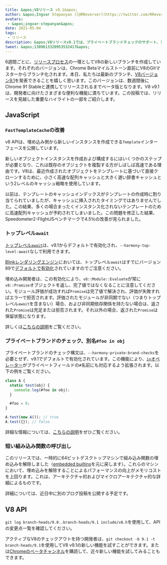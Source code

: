 ```yaml
---
title: &apos;V8リリース v9.1&apos;
author: &apos;Ingvar Stepanyan ([@RReverser](https://twitter.com/RReverser))、私のプライベートブランドのテスト&apos;
avatars:
 - &apos;ingvar-stepanyan&apos;
date: 2021-05-04
tags:
 - リリース
description: &apos;V8リリースv9.1では、プライベートブランドチェックのサポート、デフォルトで有効化されたトップレベルawait、そしてパフォーマンス改善を提供します。&apos;
tweet: &apos;1389613320953532417&apos;
---
```

6週間ごとに、[リリースプロセス](https://v8.dev/docs/release-process)の一環としてV8の新しいブランチを作成しています。それぞれのバージョンは、Chrome Betaマイルストーン直前にV8のGitマスターからブランチ化されます。本日、私たちは最新のブランチ、[V8バージョン9.1](https://chromium.googlesource.com/v8/v8.git/+log/branch-heads/9.1)を発表できることを嬉しく思います。このバージョンは、数週間後にChrome 91 Stableと連携してリリースされるまでベータ版となります。V8 v9.1は、開発者に向けたさまざまな便利な機能に満ちています。この投稿では、リリースを見越した重要なハイライトの一部をご紹介します。

<!--truncate-->
## JavaScript

### `FastTemplateCache`の改善

v8 APIは、埋め込み側から新しいインスタンスを作成できる`Template`インターフェースを公開しています。

新しいオブジェクトインスタンスを作成および構成するにはいくつかのステップが必要となり、これは既存のオブジェクトを複製する方がしばしば高速である理由です。V8は、最近作成されたオブジェクトをテンプレートに基づいて直接クローンするために、小さく高速な配列キャッシュと大きく遅い辞書キャッシュという2レベルのキャッシュ戦略を使用しています。

以前は、テンプレートのキャッシュインデックスがテンプレートの作成時に割り当てられていましたが、キャッシュに挿入されたタイミングではありませんでした。この結果、多くの場合まったくインスタンス化されないテンプレートのために高速配列キャッシュが予約されてしまいました。この問題を修正した結果、Speedometer2-FlightJSベンチマークで4.5％の改善が見られました。

### トップレベル`await`

[トップレベル`await`](https://v8.dev/features/top-level-await)は、v9.1からデフォルトで有効化され、`--harmony-top-level-await`なしで利用できます。

[Blinkレンダリングエンジン](https://www.chromium.org/blink)においては、トップレベル`await`はすでにバージョン89で[デフォルトで有効化](https://v8.dev/blog/v8-release-89#top-level-await)されていますのでご注意ください。

埋め込み開発者は、この有効化により、`v8::Module::Evaluate`が常に`v8::Promise`オブジェクトを返し、完了値ではなくなることに注意してください。モジュール評価が成功すれば`Promise`は完了値で解決され、評価が失敗すればエラーで拒否されます。評価されたモジュールが非同期でない（つまりトップレベル`await`を含まない）場合、および非同期依存関係を持たない場合は、返された`Promise`は充足または拒否されます。それ以外の場合、返された`Promise`は保留状態になります。

詳しくは[こちらの説明](https://v8.dev/features/top-level-await)をご覧ください。

### プライベートブランドのチェック、別名`#foo in obj`

プライベートブランドのチェック構文は、`--harmony-private-brand-checks`を必要とせず、v9.1でデフォルトで有効化されています。この機能により、[`in`オペレーター](https://developer.mozilla.org/en-US/docs/Web/JavaScript/Reference/Operators/in)がプライベートフィールドの`#`名前にも対応するよう拡張されます。以下の例をご覧ください。

```javascript
class A {
  static test(obj) {
    console.log(#foo in obj);
  }

  #foo = 0;
}

A.test(new A()); // true
A.test({}); // false
```

詳細な情報については、[こちらの説明](https://v8.dev/features/private-brand-checks)をぜひご覧ください。

### 短い組み込み関数の呼び出し

このリリースでは、一時的に64ビットデスクトップマシンで組み込み関数の埋め込みを解除しました（[embedded builtins](https://v8.dev/blog/embedded-builtins)を元に戻します）。これらのマシンにおいて、埋め込みを解除することによるパフォーマンスの向上がメモリコストを上回ります。これは、アーキテクチャ的およびマイクロアーキテクチャ的な詳細によるものです。

詳細については、近日中に別のブログ投稿を公開する予定です。

## V8 API

`git log branch-heads/9.0..branch-heads/9.1 include/v8.h`を使用して、APIの変更点一覧を確認してください。

アクティブなV8のチェックアウトを持つ開発者は、`git checkout -b 9.1 -t branch-heads/9.1`を使用してV8 v9.1の新しい機能を試すことができます。または[Chromeのベータチャンネル](https://www.google.com/chrome/browser/beta.html)を購読して、近々新しい機能を試してみることもできます。
